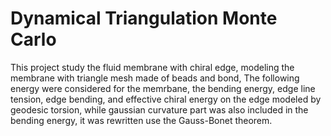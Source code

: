# Dynamical Triangulation Monte Carlo

This project study the fluid membrane with chiral edge, modeling the membrane with triangle mesh made of beads and bond, The following energy were considered for the memrbane, the bending energy, edge line tension, edge bending, and effective chiral energy on the edge modeled by geodesic torsion, while gaussian curvature part was also included in the bending energy, it was rewritten use the Gauss-Bonet theorem.